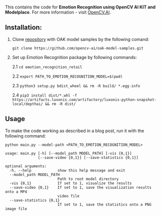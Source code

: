 This contains the code for **Emotion Recognition using OpenCV AI KIT and Modelplace**. For more information - visit [OpenCV.AI](https://www.opencv.ai/).

## Installation:

1. Clone [repository](https://github.com/opencv-ai/oak-model-samples) with OAK model samples by the following comand:

    ```git clone https://github.com/opencv-ai/oak-model-samples.git```

2. Set up Emotion Recognition package by following commands:

   2.1 `cd emotion_recognition_retail`
   
   2.2 `export PATH_TO_EMOTION_RECOGNITION_MODEL=$(pwd)`
   
   2.3 `python3 setup.py bdist_wheel && rm -R build/ *.egg-info`

   2.4 `pip3 install dist/*.whl -f https://artifacts.luxonis.com/artifactory/luxonis-python-snapshot-local/depthai/ && rm -R dist/`

## Usage

To make the code working as described in a blog post, run it with the following command:

`python main.py --model-path <PATH_TO_EMOTION_RECOGNITION_MODEL>`


```
usage: main.py [-h] [--model_path MODEL_PATH] [-vis {0,1}]
               [--save-video {0,1}] [--save-statistics {0,1}]

optional arguments:
  -h, --help            show this help message and exit
  --model_path MODEL_PATH
                        Path to root model directory
  -vis {0,1}            If set to 1, visualize the results
  --save-video {0,1}    If set to 1, save the visualization results onto a MP4
                        video file
  --save-statistics {0,1}
                        If set to 1, save the statistics onto a PNG image file
```


